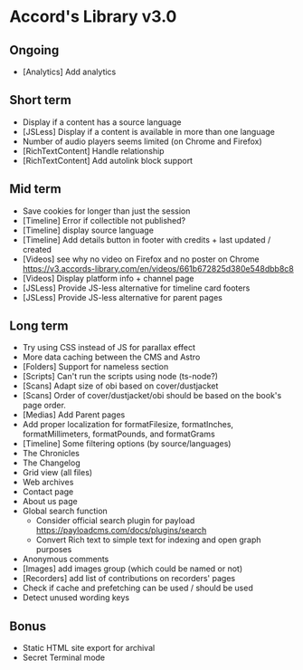 # Accord's Library v3.0

## Ongoing

- [Analytics] Add analytics

## Short term

- Display if a content has a source language
- [JSLess] Display if a content is available in more than one language
- Number of audio players seems limited (on Chrome and Firefox)
- [RichTextContent] Handle relationship
- [RichTextContent] Add autolink block support

## Mid term

- Save cookies for longer than just the session
- [Timeline] Error if collectible not published?
- [Timeline] display source language
- [Timeline] Add details button in footer with credits + last updated / created
- [Videos] see why no video on Firefox and no poster on Chrome https://v3.accords-library.com/en/videos/661b672825d380e548dbb8c8
- [Videos] Display platform info + channel page
- [JSLess] Provide JS-less alternative for timeline card footers
- [JSLess] Provide JS-less alternative for parent pages

## Long term

- Try using CSS instead of JS for parallax effect
- More data caching between the CMS and Astro
- [Folders] Support for nameless section
- [Scripts] Can't run the scripts using node (ts-node?)
- [Scans] Adapt size of obi based on cover/dustjacket
- [Scans] Order of cover/dustjacket/obi should be based on the book's page order.
- [Medias] Add Parent pages
- Add proper localization for formatFilesize, formatInches, formatMillimeters, formatPounds, and formatGrams
- [Timeline] Some filtering options (by source/languages)
- The Chronicles
- The Changelog
- Grid view (all files)
- Web archives
- Contact page
- About us page
- Global search function
  - Consider official search plugin for payload https://payloadcms.com/docs/plugins/search
  - Convert Rich text to simple text for indexing and open graph purposes
- Anonymous comments
- [Images] add images group (which could be named or not)
- [Recorders] add list of contributions on recorders' pages
- Check if cache and prefetching can be used / should be used
- Detect unused wording keys

## Bonus

- Static HTML site export for archival
- Secret Terminal mode
